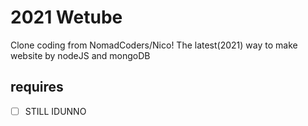 # 2021 Wetube

Clone coding from NomadCoders/Nico!
The latest(2021) way to make website by nodeJS and mongoDB

## requires

- [ ] STILL IDUNNO